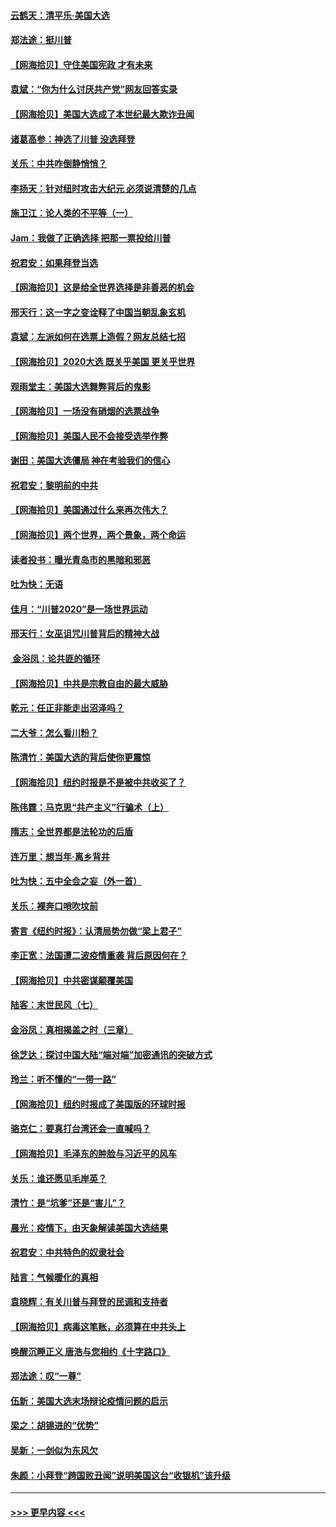 #### [云鹤天：清平乐‧美国大选](../pages/nsc993/n12540916.md?t=11111851) 
#### [郑法途：挺川普](../pages/nsc993/n12540898.md?t=11111851) 
#### [【网海拾贝】守住美国宪政 才有未来](../pages/nsc993/n12540423.md?t=11111851) 
#### [袁斌：“你为什么讨厌共产党”网友回答实录](../pages/nsc993/n12540208.md?t=11111851) 
#### [【网海拾贝】美国大选成了本世纪最大欺诈丑闻](../pages/nsc993/n12538029.md?t=11111851) 
#### [诸葛高参：神选了川普 没选拜登](../pages/nsc993/n12537664.md?t=11111851) 
#### [关乐：中共咋倒静悄悄？](../pages/nsc993/n12537615.md?t=11111851) 
#### [李扬天：针对纽时攻击大纪元 必须说清楚的几点](../pages/nsc993/n12536001.md?t=11111851) 
#### [施卫江：论人类的不平等（一）](../pages/nsc993/n12535700.md?t=11111851) 
#### [Jam：我做了正确选择 把那一票投给川普](../pages/nsc993/n12535743.md?t=11111851) 
#### [祝君安：如果拜登当选](../pages/nsc993/n12535726.md?t=11111851) 
#### [【网海拾贝】这是给全世界选择是非善恶的机会](../pages/nsc993/n12535061.md?t=11111851) 
#### [邢天行：这一字之变诠释了中国当朝乱象玄机](../pages/nsc993/n12533446.md?t=11111851) 
#### [袁斌：左派如何在选票上造假？网友总结七招](../pages/nsc993/n12533180.md?t=11111851) 
#### [【网海拾贝】2020大选 既关乎美国 更关乎世界](../pages/nsc993/n12533161.md?t=11111851) 
#### [观雨堂主：美国大选舞弊背后的鬼影](../pages/nsc993/n12533153.md?t=11111851) 
#### [【网海拾贝】一场没有硝烟的选票战争](../pages/nsc993/n12531883.md?t=11111851) 
#### [【网海拾贝】美国人民不会接受选举作弊](../pages/nsc993/n12528850.md?t=11111851) 
#### [谢田：美国大选僵局 神在考验我们的信心](../pages/nsc993/n12527932.md?t=11111851) 
#### [祝君安：黎明前的中共](../pages/nsc993/n12524071.md?t=11111851) 
#### [【网海拾贝】美国通过什么来再次伟大？](../pages/nsc993/n12523844.md?t=11111851) 
#### [【网海拾贝】两个世界，两个景象，两个命运](../pages/nsc993/n12521419.md?t=11111851) 
#### [读者投书：曝光青岛市的黑暗和邪恶](../pages/nsc993/n12520988.md?t=11111851) 
#### [吐为快：无语](../pages/nsc993/n12518588.md?t=11111851) 
#### [佳月：“川普2020”是一场世界运动](../pages/nsc993/n12518581.md?t=11111851) 
#### [邢天行：女巫诅咒川普背后的精神大战](../pages/nsc993/n12517257.md?t=11111851) 
#### [ 金浴凤：论共匪的循环](../pages/nsc993/n12517133.md?t=11111851) 
#### [【网海拾贝】中共是宗教自由的最大威胁](../pages/nsc993/n12516879.md?t=11111851) 
#### [乾元：任正非能走出沼泽吗？](../pages/nsc993/n12515831.md?t=11111851) 
#### [二大爷：怎么看川粉？](../pages/nsc993/n12515820.md?t=11111851) 
#### [陈清竹：美国大选的背后使你更震惊](../pages/nsc993/n12515589.md?t=11111851) 
#### [【网海拾贝】纽约时报是不是被中共收买了？](../pages/nsc993/n12515122.md?t=11111851) 
#### [陈伟霆：马克思“共产主义”行骗术（上）](../pages/nsc993/n12510217.md?t=11111851) 
#### [隋志：全世界都是法轮功的后盾](../pages/nsc993/n12510636.md?t=11111851) 
#### [连万里：想当年‧离乡背井](../pages/nsc993/n12510623.md?t=11111851) 
#### [吐为快：五中全会之妄（外一首）](../pages/nsc993/n12510470.md?t=11111851) 
#### [关乐：裸奔口哨吹坟前](../pages/nsc993/n12510403.md?t=11111851) 
#### [寄言《纽约时报》：认清局势勿做“梁上君子”](../pages/nsc993/n12510042.md?t=11111851) 
#### [李正宽：法国遭二波疫情重袭 背后原因何在？](../pages/nsc993/n12509971.md?t=11111851) 
#### [【网海拾贝】中共密谋颠覆美国](../pages/nsc993/n12509816.md?t=11111851) 
#### [陆客：末世民风（七）](../pages/nsc993/n12507822.md?t=11111851) 
#### [金浴凤：真相揭盖之时（三章）](../pages/nsc993/n12507804.md?t=11111851) 
#### [徐芝达：探讨中国大陆“端对端”加密通讯的突破方式](../pages/nsc993/n12507682.md?t=11111851) 
#### [玲兰：听不懂的“一带一路”](../pages/nsc993/n12507669.md?t=11111851) 
#### [【网海拾贝】纽约时报成了美国版的环球时报](../pages/nsc993/n12507053.md?t=11111851) 
#### [骆克仁：要真打台湾还会一直喊吗？](../pages/nsc993/n12506843.md?t=11111851) 
#### [【网海拾贝】毛泽东的肿脸与习近平的风车](../pages/nsc993/n12504537.md?t=11111851) 
#### [关乐：谁还愿见毛岸英？](../pages/nsc993/n12503866.md?t=11111851) 
#### [清竹：是“坑爹”还是“害儿”？](../pages/nsc993/n12503034.md?t=11111851) 
#### [晨光：疫情下，由天象解读美国大选结果](../pages/nsc993/n12502536.md?t=11111851) 
#### [祝君安：中共特色的奴隶社会](../pages/nsc993/n12501529.md?t=11111851) 
#### [陆言：气候暖化的真相](../pages/nsc993/n12501183.md?t=11111851) 
#### [袁晓辉：有关川普与拜登的民调和支持者](../pages/nsc993/n12500433.md?t=11111851) 
#### [【网海拾贝】病毒这笔账，必须算在中共头上](../pages/nsc993/n12500320.md?t=11111851) 
#### [唤醒沉睡正义 唐浩与您相约《十字路口》](../pages/nsc993/n12497980.md?t=11111851) 
#### [郑法途：叹“一尊”](../pages/nsc993/n12498837.md?t=11111851) 
#### [伍新：美国大选末场辩论疫情问题的启示](../pages/nsc993/n12498829.md?t=11111851) 
#### [梁之：胡锡进的“优势”](../pages/nsc993/n12498780.md?t=11111851) 
#### [吴新：一剑似为东风欠](../pages/nsc993/n12498772.md?t=11111851) 
#### [朱颜：小拜登“跨国败丑闻”说明美国这台“收银机”该升级](../pages/nsc993/n12498731.md?t=11111851) 

----
#### [ >>> 更早内容 <<< ](../indexes/nsc993-earlier.md)
